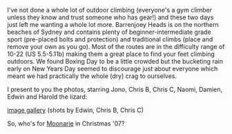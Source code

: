 <!--
.. title: Rock Climbing at Barrenjoey (Christmas '06)
.. slug: 20070104rock-climbing-at-barrenjoey-christmas-06
.. date: 2007/01/04 22:36:06
.. spellcheck_exceptions: Barrenjoey,Jono,Moonarie,everyone's,pre
.. tags: Photography, Rock Climbing
.. link: 
.. description: 
-->


I've not done a whole lot of outdoor climbing (everyone's a gym climber unless they know and trust someone who has gear!) and these two days just left me wanting a whole lot more. Barrenjoey Heads is on the northern beaches of Sydney and contains plenty of beginner-intermediate grade sport (pre-placed bolts and protection) and traditional climbs (place and remove your own as you go). Most of the routes are in the difficulty range of 10-22 (US 5.5-5.11b) making them a great place to find your feet climbing outdoors. We found Boxing Day to be a little crowded but the bucketing rain early on New Years Day seemed to discourage just about everyone which meant we had practically the whole (dry) crag to ourselves.

I present to you the photos, starring Jono, Chris B, Chris C, Naomi, Damien, Edwin and Harold the lizard:

[image gallery](https://images.wordspeak.org/climbing_at_barrenjoey/) (shots by Edwin, Chris B, Chris C)

So, who's for [Moonarie](http://www.thecrag.com/climbing/australia/moonarie) in Christmas '07?

